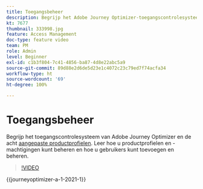 ```yaml
---
title: Toegangsbeheer
description: Begrijp het Adobe Journey Optimizer-toegangscontrolesysteem en de acht aangepaste profielen. Leer hoe u productprofielen en -machtigingen kunt beheren en hoe u gebruikers kunt toevoegen en beheren.
kt: 7677
thumbnail: 333998.jpg
feature: Access Management
doc-type: feature video
team: PM
role: Admin
level: Beginner
exl-id: c1b3f804-7c41-4856-ba87-4d8e22abc5a9
source-git-commit: 89d88e2d6de5d23e1c4072c23c79ed7f74acfa34
workflow-type: ht
source-wordcount: '69'
ht-degree: 100%

---
```


# Toegangsbeheer

Begrijp het toegangscontrolesysteem van Adobe Journey Optimizer en de acht [aangepaste productprofielen](https://experienceleague.adobe.com/docs/journey-optimizer/using/administration/ootb-product-profiles.html?lang=nl). Leer hoe u productprofielen en -machtigingen kunt beheren en hoe u gebruikers kunt toevoegen en beheren.

>[!VIDEO](https://video.tv.adobe.com/v/333998?quality=12&learn=on)

{{journeyoptimizer-a-1-2021-1}}
